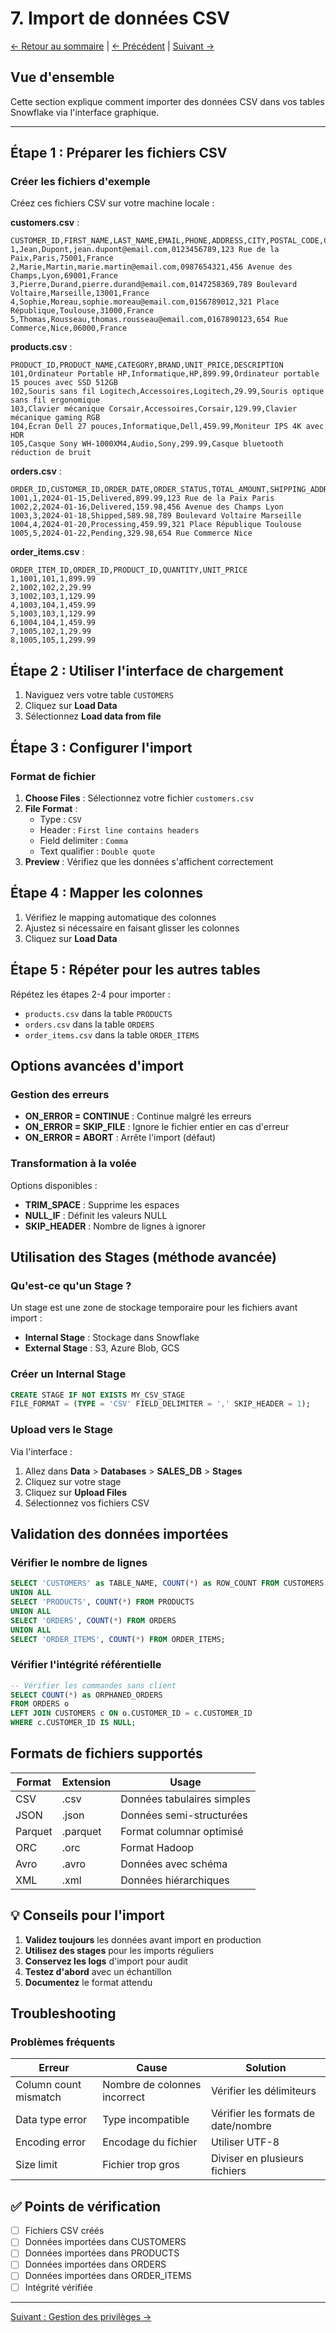 # 7. Import de données CSV

[← Retour au sommaire](README.md) | [← Précédent](06-creation-tables.md) | [Suivant →](08-gestion-privileges.md)

## Vue d'ensemble
Cette section explique comment importer des données CSV dans vos tables Snowflake via l'interface graphique.

---

## Étape 1 : Préparer les fichiers CSV

### Créer les fichiers d'exemple
Créez ces fichiers CSV sur votre machine locale :

**customers.csv** :
```csv
CUSTOMER_ID,FIRST_NAME,LAST_NAME,EMAIL,PHONE,ADDRESS,CITY,POSTAL_CODE,COUNTRY
1,Jean,Dupont,jean.dupont@email.com,0123456789,123 Rue de la Paix,Paris,75001,France
2,Marie,Martin,marie.martin@email.com,0987654321,456 Avenue des Champs,Lyon,69001,France
3,Pierre,Durand,pierre.durand@email.com,0147258369,789 Boulevard Voltaire,Marseille,13001,France
4,Sophie,Moreau,sophie.moreau@email.com,0156789012,321 Place République,Toulouse,31000,France
5,Thomas,Rousseau,thomas.rousseau@email.com,0167890123,654 Rue Commerce,Nice,06000,France
```

**products.csv** :
```csv
PRODUCT_ID,PRODUCT_NAME,CATEGORY,BRAND,UNIT_PRICE,DESCRIPTION
101,Ordinateur Portable HP,Informatique,HP,899.99,Ordinateur portable 15 pouces avec SSD 512GB
102,Souris sans fil Logitech,Accessoires,Logitech,29.99,Souris optique sans fil ergonomique
103,Clavier mécanique Corsair,Accessoires,Corsair,129.99,Clavier mécanique gaming RGB
104,Écran Dell 27 pouces,Informatique,Dell,459.99,Moniteur IPS 4K avec HDR
105,Casque Sony WH-1000XM4,Audio,Sony,299.99,Casque bluetooth réduction de bruit
```

**orders.csv** :
```csv
ORDER_ID,CUSTOMER_ID,ORDER_DATE,ORDER_STATUS,TOTAL_AMOUNT,SHIPPING_ADDRESS
1001,1,2024-01-15,Delivered,899.99,123 Rue de la Paix Paris
1002,2,2024-01-16,Delivered,159.98,456 Avenue des Champs Lyon
1003,3,2024-01-18,Shipped,589.98,789 Boulevard Voltaire Marseille
1004,4,2024-01-20,Processing,459.99,321 Place République Toulouse
1005,5,2024-01-22,Pending,329.98,654 Rue Commerce Nice
```

**order_items.csv** :
```csv
ORDER_ITEM_ID,ORDER_ID,PRODUCT_ID,QUANTITY,UNIT_PRICE
1,1001,101,1,899.99
2,1002,102,2,29.99
3,1002,103,1,129.99
4,1003,104,1,459.99
5,1003,103,1,129.99
6,1004,104,1,459.99
7,1005,102,1,29.99
8,1005,105,1,299.99
```

## Étape 2 : Utiliser l'interface de chargement
1. Naviguez vers votre table `CUSTOMERS`
2. Cliquez sur **Load Data**
3. Sélectionnez **Load data from file**


## Étape 3 : Configurer l'import

### Format de fichier
1. **Choose Files** : Sélectionnez votre fichier `customers.csv`
2. **File Format** :
   - Type : `CSV`
   - Header : `First line contains headers`
   - Field delimiter : `Comma`
   - Text qualifier : `Double quote`
3. **Preview** : Vérifiez que les données s'affichent correctement


## Étape 4 : Mapper les colonnes
1. Vérifiez le mapping automatique des colonnes
2. Ajustez si nécessaire en faisant glisser les colonnes
3. Cliquez sur **Load Data**


## Étape 5 : Répéter pour les autres tables
Répétez les étapes 2-4 pour importer :
- `products.csv` dans la table `PRODUCTS`
- `orders.csv` dans la table `ORDERS`
- `order_items.csv` dans la table `ORDER_ITEMS`


## Options avancées d'import

### Gestion des erreurs
- **ON_ERROR = CONTINUE** : Continue malgré les erreurs
- **ON_ERROR = SKIP_FILE** : Ignore le fichier entier en cas d'erreur
- **ON_ERROR = ABORT** : Arrête l'import (défaut)

### Transformation à la volée
Options disponibles :
- **TRIM_SPACE** : Supprime les espaces
- **NULL_IF** : Définit les valeurs NULL
- **SKIP_HEADER** : Nombre de lignes à ignorer

## Utilisation des Stages (méthode avancée)

### Qu'est-ce qu'un Stage ?
Un stage est une zone de stockage temporaire pour les fichiers avant import :
- **Internal Stage** : Stockage dans Snowflake
- **External Stage** : S3, Azure Blob, GCS

### Créer un Internal Stage
```sql
CREATE STAGE IF NOT EXISTS MY_CSV_STAGE
FILE_FORMAT = (TYPE = 'CSV' FIELD_DELIMITER = ',' SKIP_HEADER = 1);
```

### Upload vers le Stage
Via l'interface :
1. Allez dans **Data** > **Databases** > **SALES_DB** > **Stages**
2. Cliquez sur votre stage
3. Cliquez sur **Upload Files**
4. Sélectionnez vos fichiers CSV

## Validation des données importées

### Vérifier le nombre de lignes
```sql
SELECT 'CUSTOMERS' as TABLE_NAME, COUNT(*) as ROW_COUNT FROM CUSTOMERS
UNION ALL
SELECT 'PRODUCTS', COUNT(*) FROM PRODUCTS
UNION ALL
SELECT 'ORDERS', COUNT(*) FROM ORDERS
UNION ALL
SELECT 'ORDER_ITEMS', COUNT(*) FROM ORDER_ITEMS;
```

### Vérifier l'intégrité référentielle
```sql
-- Vérifier les commandes sans client
SELECT COUNT(*) as ORPHANED_ORDERS
FROM ORDERS o
LEFT JOIN CUSTOMERS c ON o.CUSTOMER_ID = c.CUSTOMER_ID
WHERE c.CUSTOMER_ID IS NULL;
```

## Formats de fichiers supportés

| Format | Extension | Usage |
|--------|-----------|-------|
| CSV | .csv | Données tabulaires simples |
| JSON | .json | Données semi-structurées |
| Parquet | .parquet | Format columnar optimisé |
| ORC | .orc | Format Hadoop |
| Avro | .avro | Données avec schéma |
| XML | .xml | Données hiérarchiques |

## 💡 Conseils pour l'import

1. **Validez toujours** les données avant import en production
2. **Utilisez des stages** pour les imports réguliers
3. **Conservez les logs** d'import pour audit
4. **Testez d'abord** avec un échantillon
5. **Documentez** le format attendu

## Troubleshooting

### Problèmes fréquents
| Erreur | Cause | Solution |
|--------|-------|----------|
| Column count mismatch | Nombre de colonnes incorrect | Vérifier les délimiteurs |
| Data type error | Type incompatible | Vérifier les formats de date/nombre |
| Encoding error | Encodage du fichier | Utiliser UTF-8 |
| Size limit | Fichier trop gros | Diviser en plusieurs fichiers |

## ✅ Points de vérification
- [ ] Fichiers CSV créés
- [ ] Données importées dans CUSTOMERS
- [ ] Données importées dans PRODUCTS
- [ ] Données importées dans ORDERS
- [ ] Données importées dans ORDER_ITEMS
- [ ] Intégrité vérifiée

---

[Suivant : Gestion des privilèges →](08-gestion-privileges.md)